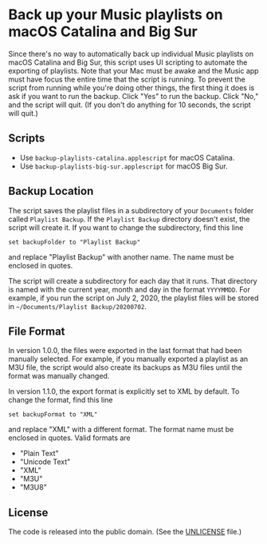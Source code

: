 # Back up your Music playlists on macOS Catalina and Big Sur
Since there's no way to automatically back up individual Music playlists on macOS Catalina and Big Sur, this script uses UI scripting to automate the exporting of playlists. Note that your Mac must be awake and the Music app must have focus the entire time that the script is running. To prevent the script from running while you're doing other things, the first thing it does is ask if you want to run the backup. Click "Yes" to run the backup. Click "No," and the script will quit. (If you don't do anything for 10 seconds, the script will quit.)

## Scripts
* Use `backup-playlists-catalina.applescript` for macOS Catalina.
* Use `backup-playlists-big-sur.applescript` for macOS Big Sur.

## Backup Location
The script saves the playlist files in a subdirectory of your `Documents` folder called `Playlist Backup`. If the `Playlist Backup` directory doesn't exist, the script will create it. If you want to change the subdirectory, find this line

`set backupFolder to "Playlist Backup"`

and replace "Playlist Backup" with another name. The name must be enclosed in quotes.

The script will create a subdirectory for each day that it runs. That directory is named with the current year, month and day in the format `YYYYMMDD`. For example, if you run the script on July 2, 2020, the playlist files will be stored in `~/Documents/Playlist Backup/20200702`.

## File Format
In version 1.0.0, the files were exported in the last format that had been manually selected. For example, if you manually exported a playlist as an M3U file, the script would also create its backups as M3U files until the format was manually changed.

In version 1.1.0, the export format is explicitly set to XML by default. To change the format, find this line

`set backupFormat to "XML"`

and replace "XML" with a different format. The format name must be enclosed in quotes. Valid formats are

* "Plain Text"
* "Unicode Text"
* "XML"
* "M3U"
* "M3U8"

## License
The code is released into the public domain. (See the [UNLICENSE](UNLICENSE) file.)